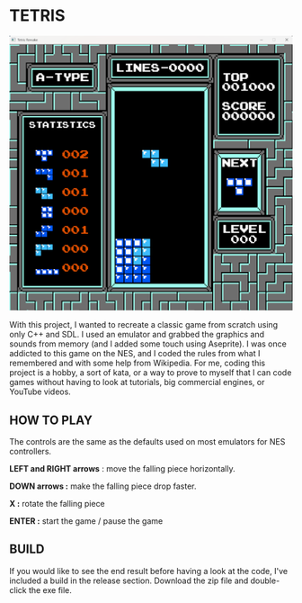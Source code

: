 # TETRIS

![tetris](tetris.png)

With this project, I wanted to recreate a classic game from scratch using only C++ and SDL. I used an emulator and grabbed the graphics and sounds from memory (and I added some touch using Aseprite). I was once addicted to this game on the NES, and I coded the rules from what I remembered and with some help from Wikipedia. For me, coding this project is a hobby, a sort of kata, or a way to prove to myself that I can code games without having to look at tutorials, big commercial engines, or YouTube videos.



## HOW TO PLAY

The controls are the same as the defaults used on most emulators for NES controllers.



**LEFT and RIGHT arrows** : move the falling piece horizontally.

**DOWN arrows :** make the falling piece drop faster.

**X :** rotate the falling piece

**ENTER :** start the game / pause the game



## BUILD

If you would like to see the end result before having a look at the code, I've included a build in the release section. Download the zip file and double-click the exe file.

